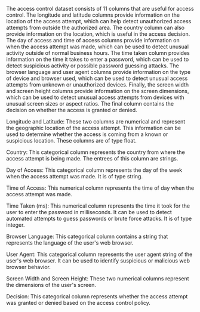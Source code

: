 The access control dataset consists of 11 columns that are useful for access control. The longitude and latitude columns provide information on the location of the access attempt, which can help detect unauthorized access attempts from outside the authorized area. The country column can also provide information on the location, which is useful in the access decision. The day of access and time of access columns provide information on when the access attempt was made, which can be used to detect unusual activity outside of normal business hours. The time taken column provides information on the time it takes to enter a password, which can be used to detect suspicious activity or possible password guessing attacks. The browser language and user agent columns provide information on the type of device and browser used, which can be used to detect unusual access attempts from unknown or unauthorized devices. Finally, the screen width and screen height columns provide information on the screen dimensions, which can be used to detect unusual access attempts from devices with unusual screen sizes or aspect ratios. The final column contains the decision on whether the access is granted or denied.

Longitude and Latitude: These two columns are numerical and represent the geographic location of the access attempt. This information can be used to determine whether the access is coming from a known or suspicious location. These columns are of type float.

Country: This categorical column represents the country from where the access attempt is being made. The entrees of this column are strings.

Day of Access: This categorical column represents the day of the week when the access attempt was made. It is of type string.

Time of Access: This numerical column represents the time of day when the access attempt was made.

Time Taken (ms): This numerical column represents the time it took for the user to enter the password in milliseconds. It can be used to detect automated attempts to guess passwords or brute force attacks. It is of type integer.

Browser Language: This categorical column contains a string that represents the language of the user's web browser.

User Agent: This categorical column represents the user agent string of the user's web browser. It can be used to identify suspicious or malicious web browser behavior.

Screen Width and Screen Height: These two numerical columns represent the dimensions of the user's screen.

Decision: This categorical column represents whether the access attempt was granted or denied based on the access control policy.
